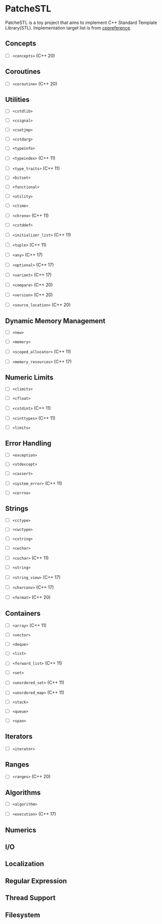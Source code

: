 # PatcheSTL

PatcheSTL is a toy project that aims to implement C++ Standard Template Library(STL). Implementation target list is from [cppreference](https://en.cppreference.com/w/cpp/header).

## Concepts
* [ ] `<concepts>` (C++ 20)

## Coroutines
* [ ] `<coroutine>` (C++ 20)

## Utilities
* [ ] `<cstdlib>`

* [ ] `<csignal>`

* [ ] `<csetjmp>`

* [ ] `<cstdarg>`

* [ ] `<typeinfo>`

* [ ] `<typeindex>` (C++ 11)

* [ ] `<type_traits>` (C++ 11)

* [ ] `<bitset>`

* [ ] `<functional>`

* [ ] `<utility>`

* [ ] `<ctime>`

* [ ] `<chrono>` (C++ 11)

* [ ] `<cstddef>`

* [ ] `<initializer_list>` (C++ 11)

* [ ] `<tuple>` (C++ 11)

* [ ] `<any>` (C++ 17)

* [ ] `<optional>` (C++ 17)

* [ ] `<variant>` (C++ 17)

* [ ] `<compare>` (C++ 20)

* [ ] `<version>` (C++ 20)

* [ ] `<source_location>` (C++ 20)

## Dynamic Memory Management
* [ ] `<new>`

* [ ] `<memory>`

* [ ] `<scoped_allocator>` (C++ 11)

* [ ] `<memory_resources>` (C++ 17)

## Numeric Limits
* [ ] `<climits>`

* [ ] `<cfloat>`

* [ ] `<cstdint>` (C++ 11)

* [ ] `<cinttypes>` (C++ 11)

* [ ] `<limits>`

## Error Handling
* [ ] `<exception>`

* [ ] `<stdexcept>`

* [ ] `<cassert>`

* [ ] `<system_error>` (C++ 11)

* [ ] `<cerrno>`

## Strings
* [ ] `<cctype>`

* [ ] `<cwctype>`

* [ ] `<cstring>`

* [ ] `<cwchar>`

* [ ] `<cuchar>` (C++ 11)

* [ ] `<string>`

* [ ] `<string_view>` (C++ 17)

* [ ] `<charconv>` (C++ 17)

* [ ] `<format>` (C++ 20)

## Containers
* [ ] `<array>` (C++ 11)

* [ ] `<vector>`

* [ ] `<deque>`

* [ ] `<list>`

* [ ] `<forward_list>` (C++ 11)

* [ ] `<set>`

* [ ] `<unordered_set>` (C++ 11)

* [ ] `<unordered_map>` (C++ 11)

* [ ] `<stack>`

* [ ] `<queue>`

* [ ] `<span>`

## Iterators

* [ ] `<iterator>`

## Ranges

* [ ] `<ranges>` (C++ 20)

## Algorithms

* [ ] `<algorithm>`

* [ ] `<execution>` (C++ 17)

## Numerics



## I/O

## Localization

## Regular Expression

## Thread Support

## Filesystem